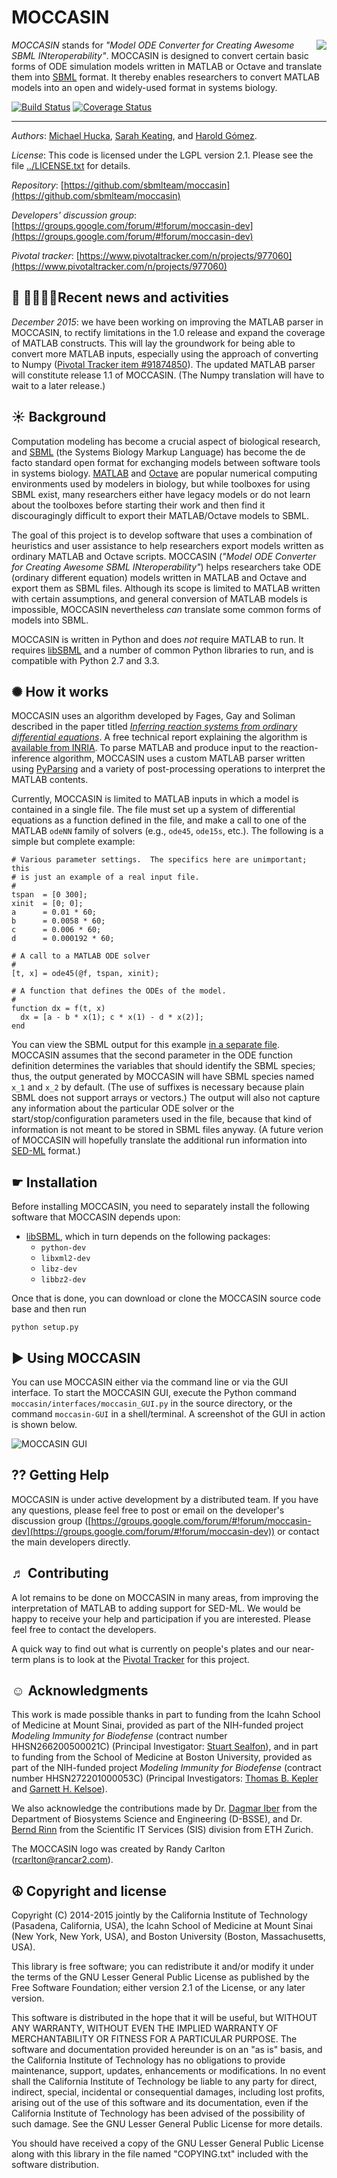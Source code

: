 MOCCASIN
========

<img align="right" src="https://raw.githubusercontent.com/sbmlteam/moccasin/master/docs/project/logo/moccasin_logo_20151002/logo_128.png"> *MOCCASIN* stands for *"Model ODE Converter for Creating Awesome SBML INteroperability"*.  MOCCASIN is designed to convert certain basic forms of ODE simulation models written in MATLAB or Octave and translate them into [SBML](http://sbml.org) format.  It thereby enables researchers to convert MATLAB models into an open and widely-used format in systems biology.

[![Build Status](https://travis-ci.org/sbmlteam/moccasin.svg?branch=master)](https://travis-ci.org/sbmlteam/moccasin) [![Coverage Status](https://coveralls.io/repos/sbmlteam/moccasin/badge.svg?branch=master)](https://coveralls.io/r/sbmlteam/moccasin?branch=master)

----
*Authors*:      [Michael Hucka](http://www.cds.caltech.edu/~mhucka), [Sarah Keating](http://www.ebi.ac.uk/about/people/sarah-keating), and [Harold G&oacute;mez](http://www.bu.edu/computationalimmunology/people/harold-gomez/).

*License*:      This code is licensed under the LGPL version 2.1.  Please see the file [../LICENSE.txt](https://raw.githubusercontent.com/sbmlteam/moccasin/master/LICENSE.txt) for details.

*Repository*:   [https://github.com/sbmlteam/moccasin](https://github.com/sbmlteam/moccasin)

*Developers' discussion group*: [https://groups.google.com/forum/#!forum/moccasin-dev](https://groups.google.com/forum/#!forum/moccasin-dev)

*Pivotal tracker*: [https://www.pivotaltracker.com/n/projects/977060](https://www.pivotaltracker.com/n/projects/977060)

⚑ Recent news and activities
--------------------------

_December 2015_: we have been working on improving the MATLAB parser in MOCCASIN, to rectify limitations in the 1.0 release and expand the coverage of MATLAB constructs. This will lay the groundwork for being able to convert more MATLAB inputs, especially using the approach of converting to Numpy ([Pivotal Tracker item #91874850](https://www.pivotaltracker.com/story/show/91874850)).  The updated MATLAB parser will constitute release 1.1 of MOCCASIN. (The Numpy translation will have to wait to a later release.)

☀ Background
----------

Computation modeling has become a crucial aspect of biological research, and [SBML](http://sbml.org) (the Systems Biology Markup Language) has become the de facto standard open format for exchanging models between software tools in systems biology. [MATLAB](http://www.mathworks.com) and [Octave](http://www.gnu.org/software/octave/) are popular numerical computing environments used by modelers in biology, but while toolboxes for using SBML exist, many researchers either have legacy models or do not learn about the toolboxes before starting their work and then find it discouragingly difficult to export their MATLAB/Octave models to SBML.

The goal of this project is to develop software that uses a combination of heuristics and user assistance to help researchers export models written as ordinary MATLAB and Octave scripts. MOCCASIN (*"Model ODE Converter for Creating Awesome SBML INteroperability"*) helps researchers take ODE (ordinary different equation) models written in MATLAB and Octave and export them as SBML files.  Although its scope is limited to MATLAB written with certain assumptions, and general conversion of MATLAB models is impossible, MOCCASIN nevertheless *can* translate some common forms of models into SBML.

MOCCASIN is written in Python and does _not_ require MATLAB to run.  It requires [libSBML](http://sbml.org/Software/libSBML) and a number of common Python libraries to run, and is compatible with Python 2.7 and 3.3.

✺ How it works
------------

MOCCASIN uses an algorithm developed by Fages, Gay and Soliman described in the paper titled [_Inferring reaction systems from ordinary differential equations_](http://www.sciencedirect.com/science/article/pii/S0304397514006197).  A free technical report explaining the algorithm is [available from INRIA](https://hal.inria.fr/hal-01103692).  To parse MATLAB and produce input to the reaction-inference algorithm, MOCCASIN uses a custom MATLAB parser written using [PyParsing](https://pyparsing.wikispaces.com) and a variety of post-processing operations to interpret the MATLAB contents.

Currently, MOCCASIN is limited to MATLAB inputs in which a model is contained in a single file.  The file must set up a system of differential equations as a function defined in the file, and make a call to one of the MATLAB `odeNN` family of solvers (e.g., `ode45`, `ode15s`, etc.).  The following is a simple but complete example:

```
# Various parameter settings.  The specifics here are unimportant; this
# is just an example of a real input file.
#
tspan  = [0 300];
xinit  = [0; 0];
a      = 0.01 * 60;
b      = 0.0058 * 60;
c      = 0.006 * 60;
d      = 0.000192 * 60;

# A call to a MATLAB ODE solver
#
[t, x] = ode45(@f, tspan, xinit);

# A function that defines the ODEs of the model.
#
function dx = f(t, x)
  dx = [a - b * x(1); c * x(1) - d * x(2)];
end
```

You can view the SBML output for this example [in a separate file](docs/project/examples/example.xml).  MOCCASIN assumes that the second parameter in the ODE function definition determines the variables that should identify the SBML species; thus, the output generated by MOCCASIN will have SBML species named `x_1` and `x_2` by default.  (The use of suffixes is necessary because plain SBML does not support arrays or vectors.)  The output will also not capture any information about the particular ODE solver or the start/stop/configuration parameters used in the file, because that kind of information is not meant to be stored in SBML files anyway.  (A future verion of MOCCASIN will hopefully translate the additional run information into [SED-ML](http://sed-ml.org) format.)


☛ Installation
------------

Before installing MOCCASIN, you need to separately install the following software that MOCCASIN depends upon:

* [libSBML](http://sbml.org/Software/libSBML/Downloading_libSBML#If_you_use_Python), which in turn depends on the following packages:
  * `python-dev`
  * `libxml2-dev`
  * `libz-dev`
  * `libbz2-dev`

Once that is done, you can download or clone the MOCCASIN source code base and then run

```
python setup.py
```

► Using MOCCASIN
--------------

You can use MOCCASIN either via the command line or via the GUI interface. To start the MOCCASIN GUI, execute the Python command `moccasin/interfaces/moccasin_GUI.py` in the source directory, or the command `moccasin-GUI` in a shell/terminal. A screenshot of the GUI in action is shown below.

<img src="https://raw.githubusercontent.com/sbmlteam/moccasin/develop/docs/project/examples/screenshot-01.jpg"
 alt="MOCCASIN GUI" title="MOCCASIN GUI" align="center" />


⁇ Getting Help
------------

MOCCASIN is under active development by a distributed team.  If you have any questions, please feel free to post or email on the developer's discussion group  ([https://groups.google.com/forum/#!forum/moccasin-dev](https://groups.google.com/forum/#!forum/moccasin-dev)) or contact the main developers directly.


♬ Contributing
------------

A lot remains to be done on MOCCASIN in many areas, from improving the interpretation of MATLAB to adding support for SED-ML.  We would be happy to receive your help and participation if you are interested.  Please feel free to contact the developers.

A quick way to find out what is currently on people's plates and our near-term plans is to look at the  [Pivotal Tracker](https://www.pivotaltracker.com/n/projects/977060) for this project.


☺ Acknowledgments
-----------------------

This work is made possible thanks in part to funding from the Icahn School of Medicine at Mount Sinai, provided as part of the NIH-funded project *Modeling Immunity for Biodefense* (contract number HHSN266200500021C)  (Principal Investigator: [Stuart Sealfon](http://www.mountsinai.org/profiles/stuart-c-sealfon)), and in part to funding from the School of Medicine at Boston University, provided as part of the NIH-funded project *Modeling Immunity for Biodefense* (contract number HHSN272201000053C)  (Principal Investigators: [Thomas B. Kepler](http://www.bu.edu/computationalimmunology/people/thomas-b-kepler/) and [Garnett H. Kelsoe](http://immunology.duke.edu/faculty/details/0205291)).

We also acknowledge the contributions made by Dr. [Dagmar Iber](http://www.silva.bsse.ethz.ch/cobi/people/iberd) from the Department of Biosystems Science and Engineering (D-BSSE), and Dr. [Bernd Rinn](https://www1.ethz.ch/id/about/sections/sis/index_EN) from the Scientific IT Services (SIS) division from ETH Zurich.

The MOCCASIN logo was created by Randy Carlton (<rcarlton@rancar2.com>).

☮ Copyright and license
---------------------

Copyright (C) 2014-2015 jointly by the California Institute of Technology (Pasadena, California, USA), the Icahn School of Medicine at Mount Sinai (New York, New York, USA), and Boston University (Boston, Massachusetts, USA).

This library is free software; you can redistribute it and/or modify it under the terms of the GNU Lesser General Public License as published by the Free Software Foundation; either version 2.1 of the License, or any later version.

This software is distributed in the hope that it will be useful, but WITHOUT ANY WARRANTY, WITHOUT EVEN THE IMPLIED WARRANTY OF MERCHANTABILITY OR FITNESS FOR A PARTICULAR PURPOSE.  The software and documentation provided hereunder is on an "as is" basis, and the California Institute of Technology has no obligations to provide maintenance, support, updates, enhancements or modifications.  In no event shall the California Institute of Technology be liable to any party for direct, indirect, special, incidental or consequential damages, including lost profits, arising out of the use of this software and its documentation, even if the California Institute of Technology has been advised of the possibility of such damage.  See the GNU Lesser General Public License for more details.

You should have received a copy of the GNU Lesser General Public License along with this library in the file named "COPYING.txt" included with the software distribution.
